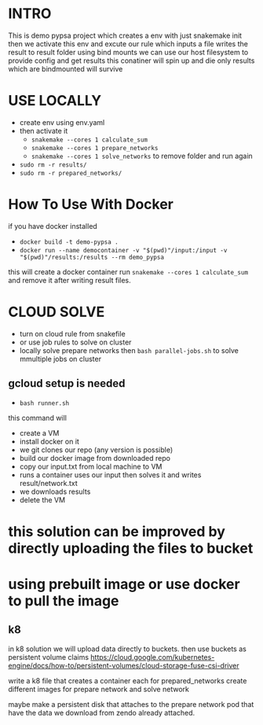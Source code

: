 
# INTRO

This is demo pypsa project which creates a env with just snakemake init
then we activate this env and excute our rule which inputs a file
writes the result to result folder
using bind mounts we can use our host filesystem to provide config and get results 
this conatiner will spin up and die only results which are bindmounted will survive 

# USE LOCALLY
 - create env using env.yaml
 - then activate it
   - `snakemake --cores 1 calculate_sum`
   - `snakemake --cores 1 prepare_networks`
   - `snakemake --cores 1 solve_networks`
 to remove folder and run again
 - `sudo rm -r results/`
 - `sudo rm -r prepared_networks/`

# How To Use With Docker

if you have docker installed 

- `docker build -t demo-pypsa .`
- `docker run --name democontainer -v "$(pwd)"/input:/input -v "$(pwd)"/results:/results --rm demo_pypsa`

this will create a docker container run `snakemake --cores 1 calculate_sum`  and remove it after writing result files.

# CLOUD SOLVE


- turn on cloud rule from snakefile 
- or use job rules to solve on cluster
- locally solve prepare networks then `bash parallel-jobs.sh`
to solve mmultiple jobs on cluster


## gcloud setup is needed

- `bash runner.sh`

this command will 
 - create a VM
 - install docker on it
 - we git clones our repo (any version is possible)
 - build our docker image from downloaded repo
 - copy our input.txt from local machine to VM
 - runs a container uses our input then solves it and writes result/network.txt
 - we downloads results
 - delete the VM 

# this solution can be improved by directly uploading the files to bucket
# using prebuilt image or use docker to pull the image 

## k8

in k8 solution we will upload data directly to buckets.
then use buckets as persistent volume claims
https://cloud.google.com/kubernetes-engine/docs/how-to/persistent-volumes/cloud-storage-fuse-csi-driver

write a k8 file that creates a container each for prepared_networks
create different images for prepare network and solve network

maybe make a persistent disk that attaches to the prepare network pod that have the data we download from zendo already attached.
